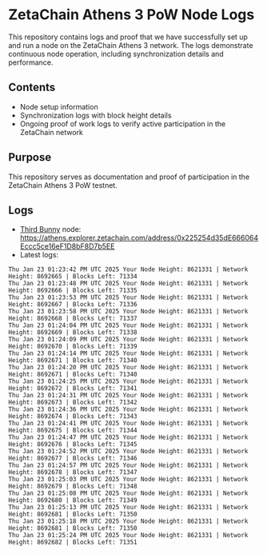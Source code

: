 # ZetaChain Athens 3 PoW Node Logs
This repository contains logs and proof that we have successfully set up and run a node on the ZetaChain Athens 3 network. The logs demonstrate continuous node operation, including synchronization details and performance.

## Contents
- Node setup information
- Synchronization logs with block height details
- Ongoing proof of work logs to verify active participation in the ZetaChain network

## Purpose
This repository serves as documentation and proof of participation in the ZetaChain Athens 3 PoW testnet.

## Logs

- [Third Bunny](https://thirdbunny.xyz/) node: https://athens.explorer.zetachain.com/address/0x225254d35dE666064Eccc5ce16eF1D8bF8D7b5EE
- Latest logs:
```
Thu Jan 23 01:23:42 PM UTC 2025 Your Node Height: 8621331 | Network Height: 8692665 | Blocks Left: 71334
Thu Jan 23 01:23:48 PM UTC 2025 Your Node Height: 8621331 | Network Height: 8692666 | Blocks Left: 71335
Thu Jan 23 01:23:53 PM UTC 2025 Your Node Height: 8621331 | Network Height: 8692667 | Blocks Left: 71336
Thu Jan 23 01:23:58 PM UTC 2025 Your Node Height: 8621331 | Network Height: 8692668 | Blocks Left: 71337
Thu Jan 23 01:24:04 PM UTC 2025 Your Node Height: 8621331 | Network Height: 8692669 | Blocks Left: 71338
Thu Jan 23 01:24:09 PM UTC 2025 Your Node Height: 8621331 | Network Height: 8692670 | Blocks Left: 71339
Thu Jan 23 01:24:14 PM UTC 2025 Your Node Height: 8621331 | Network Height: 8692671 | Blocks Left: 71340
Thu Jan 23 01:24:20 PM UTC 2025 Your Node Height: 8621331 | Network Height: 8692671 | Blocks Left: 71340
Thu Jan 23 01:24:25 PM UTC 2025 Your Node Height: 8621331 | Network Height: 8692672 | Blocks Left: 71341
Thu Jan 23 01:24:31 PM UTC 2025 Your Node Height: 8621331 | Network Height: 8692673 | Blocks Left: 71342
Thu Jan 23 01:24:36 PM UTC 2025 Your Node Height: 8621331 | Network Height: 8692674 | Blocks Left: 71343
Thu Jan 23 01:24:41 PM UTC 2025 Your Node Height: 8621331 | Network Height: 8692675 | Blocks Left: 71344
Thu Jan 23 01:24:47 PM UTC 2025 Your Node Height: 8621331 | Network Height: 8692676 | Blocks Left: 71345
Thu Jan 23 01:24:52 PM UTC 2025 Your Node Height: 8621331 | Network Height: 8692677 | Blocks Left: 71346
Thu Jan 23 01:24:57 PM UTC 2025 Your Node Height: 8621331 | Network Height: 8692678 | Blocks Left: 71347
Thu Jan 23 01:25:03 PM UTC 2025 Your Node Height: 8621331 | Network Height: 8692679 | Blocks Left: 71348
Thu Jan 23 01:25:08 PM UTC 2025 Your Node Height: 8621331 | Network Height: 8692680 | Blocks Left: 71349
Thu Jan 23 01:25:13 PM UTC 2025 Your Node Height: 8621331 | Network Height: 8692681 | Blocks Left: 71350
Thu Jan 23 01:25:18 PM UTC 2025 Your Node Height: 8621331 | Network Height: 8692681 | Blocks Left: 71350
Thu Jan 23 01:25:24 PM UTC 2025 Your Node Height: 8621331 | Network Height: 8692682 | Blocks Left: 71351
```
